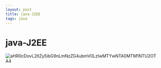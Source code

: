 ```yaml
--- 
layout: post 
title: java-J2EE 
tags: java 
---
```

# java-J2EE
![aHR0cDovL2ltZy5ibG9nLmNzZG4ubmV0LzIwMTYwNTA0MTM1NTU2OTA4](https://cdn.jsdelivr.net/gh/nber1994/fu0k@master/uPic/20190815173213616_1722274220.png)
